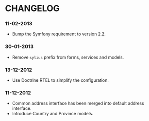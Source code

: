 CHANGELOG
=========

### 11-02-2013

* Bump the Symfony requirement to version 2.2.

### 30-01-2013

* Remove ``sylius`` prefix from forms, services and models.

### 13-12-2012

* Use Doctrine RTEL to simplify the configuration.

### 11-12-2012

* Common address interface has been merged into default address interface.
* Introduce Country and Province models.
